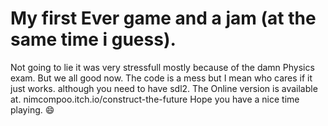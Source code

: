 # My first Ever game and a jam (at the same time i guess).
Not going to lie it was very stressfull mostly because of the damn Physics exam.
But we all good now. The code is a mess but I mean who cares if it just works.
although you need to have sdl2. The Online version is available at.
nimcompoo.itch.io/construct-the-future
Hope you have a nice time playing. 😄 
